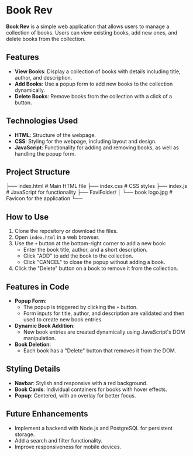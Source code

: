 # Book Rev

**Book Rev** is a simple web application that allows users to manage a collection of books. Users can view existing books, add new ones, and delete books from the collection.

## Features

- **View Books**: Display a collection of books with details including title, author, and description.
- **Add Books**: Use a popup form to add new books to the collection dynamically.
- **Delete Books**: Remove books from the collection with a click of a button.

## Technologies Used

- **HTML**: Structure of the webpage.
- **CSS**: Styling for the webpage, including layout and design.
- **JavaScript**: Functionality for adding and removing books, as well as handling the popup form.

## Project Structure
├── index.html # Main HTML file ├── index.css # CSS styles ├── index.js # JavaScript for functionality ├── FaviFolder/ │ └── book logo.jpg # Favicon for the application └──


## How to Use

1. Clone the repository or download the files.
2. Open `index.html` in a web browser.
3. Use the `+` button at the bottom-right corner to add a new book:
   - Enter the book title, author, and a short description.
   - Click "ADD" to add the book to the collection.
   - Click "CANCEL" to close the popup without adding a book.
4. Click the "Delete" button on a book to remove it from the collection.

## Features in Code

- **Popup Form**:
  - The popup is triggered by clicking the `+` button.
  - Form inputs for title, author, and description are validated and then used to create new book entries.
- **Dynamic Book Addition**:
  - New book entries are created dynamically using JavaScript's DOM manipulation.
- **Book Deletion**:
  - Each book has a "Delete" button that removes it from the DOM.

## Styling Details

- **Navbar**: Stylish and responsive with a red background.
- **Book Cards**: Individual containers for books with hover effects.
- **Popup**: Centered, with an overlay for better focus.

## Future Enhancements

- Implement a backend with Node.js and PostgreSQL for persistent storage.
- Add a search and filter functionality.
- Improve responsiveness for mobile devices.
